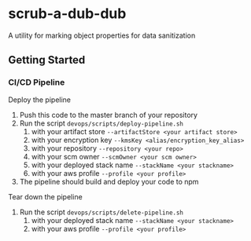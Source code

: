 # scrub-a-dub-dub

A utility for marking object properties for data sanitization

## Getting Started

### CI/CD Pipeline

Deploy the pipeline

1. Push this code to the master branch of your repository
1. Run the script `devops/scripts/deploy-pipeline.sh`
   1. with your artifact store `--artifactStore <your artifact store>`
   1. with your encryption key `--kmsKey <alias/encryption_key_alias>`
   1. with your repository `--repository <your repo>`
   1. with your scm owner `--scmOwner <your scm owner>`
   1. with your deployed stack name `--stackName <your stackname>`
   1. with your aws profile `--profile <your profile>`
1. The pipeline should build and deploy your code to npm

Tear down the pipeline

1. Run the script `devops/scripts/delete-pipeline.sh`
   1. with your deployed stack name `--stackName <your stackname>`
   1. with your aws profile `--profile <your profile>`
